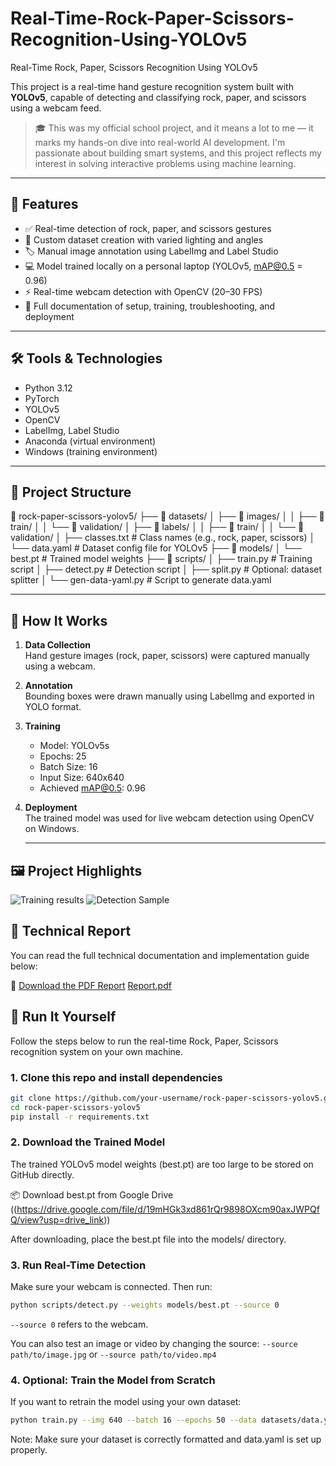 # Real-Time-Rock-Paper-Scissors-Recognition-Using-YOLOv5
Real-Time Rock, Paper, Scissors Recognition Using YOLOv5

This project is a real-time hand gesture recognition system built with **YOLOv5**, capable of detecting and classifying rock, paper, and scissors using a webcam feed.

> 🎓 This was my official school project, and it means a lot to me — it marks my hands-on dive into real-world AI development. I'm passionate about building smart systems, and this project reflects my interest in solving interactive problems using machine learning.

---

## 📌 Features

- ✅ Real-time detection of rock, paper, and scissors gestures
- 📸 Custom dataset creation with varied lighting and angles
- 🏷️ Manual image annotation using LabelImg and Label Studio
- 💻 Model trained locally on a personal laptop (YOLOv5, mAP@0.5 = 0.96)
- ⚡ Real-time webcam detection with OpenCV (20–30 FPS)
- 📄 Full documentation of setup, training, troubleshooting, and deployment

---

## 🛠️ Tools & Technologies

- Python 3.12  
- PyTorch  
- YOLOv5  
- OpenCV  
- LabelImg, Label Studio  
- Anaconda (virtual environment)  
- Windows (training environment)

---

## 📂 Project Structure

📂 rock-paper-scissors-yolov5/
├── 📂 datasets/
│ ├── 📂 images/
│ │ ├── 📂 train/
│ │ └── 📂 validation/
│ ├── 📂 labels/
│ │ ├── 📂 train/
│ │ └── 📂 validation/
│ ├── classes.txt # Class names (e.g., rock, paper, scissors)
│ └── data.yaml # Dataset config file for YOLOv5
├── 📂 models/
│ └── best.pt # Trained model weights
├── 📂 scripts/
│ ├── train.py # Training script
│ ├── detect.py # Detection script
│ ├── split.py # Optional: dataset splitter
│ └── gen-data-yaml.py # Script to generate data.yaml


---

## 🧠 How It Works

1. **Data Collection**  
   Hand gesture images (rock, paper, scissors) were captured manually using a webcam.

2. **Annotation**  
   Bounding boxes were drawn manually using LabelImg and exported in YOLO format.

3. **Training**  
   - Model: YOLOv5s  
   - Epochs: 25  
   - Batch Size: 16  
   - Input Size: 640x640  
   - Achieved mAP@0.5: 0.96

4. **Deployment**  
   The trained model was used for live webcam detection using OpenCV on Windows.

   ---

## 🖼️ Project Highlights
![Training results](https://github.com/user-attachments/assets/55fb96c3-329c-421a-9bf0-5ae6e1547c7a)
![Detection Sample](https://github.com/user-attachments/assets/3007d3b5-88f0-4d16-8960-082c50b912f4)



## 📘 Technical Report

You can read the full technical documentation and implementation guide below:

📄 [Download the PDF Report](https://lnkd.in/dan4c9iP)
[Report.pdf](https://github.com/user-attachments/files/21011879/Report.pdf)


## 🚀 Run It Yourself

Follow the steps below to run the real-time Rock, Paper, Scissors recognition system on your own machine.

### 1. Clone this repo and install dependencies

```bash
git clone https://github.com/your-username/rock-paper-scissors-yolov5.git
cd rock-paper-scissors-yolov5
pip install -r requirements.txt
```

### 2. Download the Trained Model
The trained YOLOv5 model weights (best.pt) are too large to be stored on GitHub directly.

📦 Download best.pt from Google Drive ((https://drive.google.com/file/d/19mHGk3xd861rQr9898OXcm90axJWPQfQ/view?usp=drive_link))

After downloading, place the best.pt file into the models/ directory.

### 3. Run Real-Time Detection
Make sure your webcam is connected. Then run:

```bash
python scripts/detect.py --weights models/best.pt --source 0
```

`--source 0` refers to the webcam.

You can also test an image or video by changing the source:
`--source path/to/image.jpg` or `--source path/to/video.mp4`

### 4. Optional: Train the Model from Scratch
If you want to retrain the model using your own dataset:
```bash
python train.py --img 640 --batch 16 --epochs 50 --data datasets/data.yaml --weights models/best.pt
```
   Note: Make sure your dataset is correctly formatted and data.yaml is set up properly.


